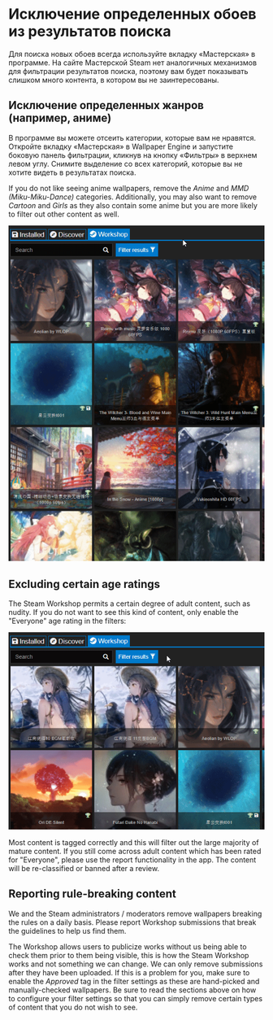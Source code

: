 # Исключение определенных обоев из результатов поиска

Для поиска новых обоев всегда используйте вкладку «Мастерская» в программе. На сайте Мастерской Steam нет аналогичных механизмов для фильтрации результатов поиска, поэтому вам будет показывать слишком много контента, в котором вы не заинтересованы.

## Исключение определенных жанров (например, аниме)

В программе вы можете отсеить категории, которые вам не нравятся. Откройте вкладку «Мастерская» в Wallpaper Engine и запустите боковую панель фильтрации, кликнув на кнопку «Фильтры» в верхнем левом углу. Снимите выделение со всех категорий, которые вы не хотите видеть в результатах поиска.

If you do not like seeing anime wallpapers, remove the *Anime* and *MMD (Miku-Miku-Dance)* categories. Additionally, you may also want to remove *Cartoon* and *Girls* as they also contain some anime but you are more likely to filter out other content as well.

![Deselect all categories you do not like in the filter sidebar](./categories.gif)

## Excluding certain age ratings

The Steam Workshop permits a certain degree of adult content, such as nudity. If you do not want to see this kind of content, only enable the "Everyone" age rating in the filters:

![Deslect the "Mature" and "Questionable" age rating in the filter sidebar](./ageratings.gif)

Most content is tagged correctly and this will filter out the large majority of mature content. If you still come across adult content which has been rated for "Everyone", please use the report functionality in the app. The content will be re-classified or banned after a review.

## Reporting rule-breaking content

We and the Steam administrators / moderators remove wallpapers breaking the rules on a daily basis. Please report Workshop submissions that break the guidelines to help us find them.

The Workshop allows users to publicize works without us being able to check them prior to them being visible, this is how the Steam Workshop works and not something we can change. We can only remove submissions after they have been uploaded. If this is a problem for you, make sure to enable the *Approved* tag in the filter settings as these are hand-picked and manually-checked wallpapers. Be sure to read the sections above on how to configure your filter settings so that you can simply remove certain types of content that you do not wish to see.